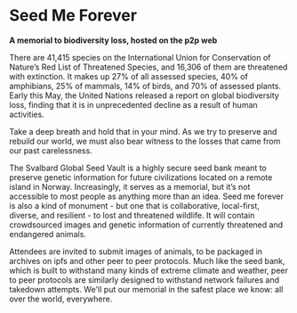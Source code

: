 # Seed Me Forever

**A memorial to biodiversity loss, hosted on the p2p web**

There are 41,415 species on the International Union for Conservation of Nature’s Red List of Threatened Species, and 16,306 of them are threatened with extinction. It makes up 27% of all assessed species, 40% of amphibians, 25% of mammals, 14% of birds, and 70% of assessed plants. Early this May, the United Nations released a report on global biodiversity loss, finding that it is in unprecedented decline as a result of human activities. 

Take a deep breath and hold that in your mind. As we try to preserve and rebuild our world, we must also bear witness to the losses that came from our past carelessness. 

The Svalbard Global Seed Vault is a highly secure seed bank meant to preserve genetic information for future civilizations located on a remote island in Norway. Increasingly, it serves as a memorial, but it’s not accessible to most people as anything more than an idea. Seed me forever is also a kind of monument - but one that is collaborative, local-first, diverse, and resilient - to lost and threatened wildlife. It will contain crowdsourced images and genetic information of currently threatened and endangered animals. 

Attendees are invited to submit images of animals, to be packaged in archives on ipfs and other peer to peer protocols. Much like the seed bank, which is built to withstand many kinds of extreme climate and weather, peer to peer protocols are similarly designed to withstand network failures and takedown attempts. We'll put our memorial in the safest place we know: all over the world, everywhere.
